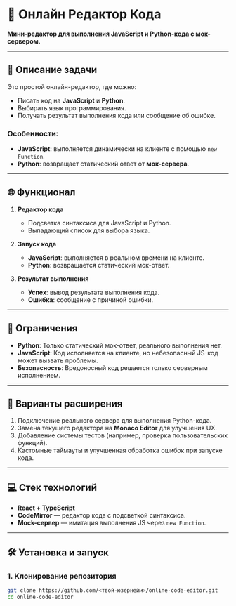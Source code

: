 # 🚀 Онлайн Редактор Кода  

**Мини-редактор для выполнения JavaScript и Python-кода с мок-сервером.**  

---

## 📜 Описание задачи  

Это простой онлайн-редактор, где можно:  
- Писать код на **JavaScript** и **Python**.  
- Выбирать язык программирования.  
- Получать результат выполнения кода или сообщение об ошибке.  

### Особенности:  
- **JavaScript**: выполняется динамически на клиенте с помощью `new Function`.  
- **Python**: возвращает статический ответ от **мок-сервера**.  

---

## 🌐 Функционал  

1. **Редактор кода**  
   - Подсветка синтаксиса для JavaScript и Python.  
   - Выпадающий список для выбора языка.  

2. **Запуск кода**  
   - **JavaScript**: выполняется в реальном времени на клиенте.  
   - **Python**: возвращается статический мок-ответ.  

3. **Результат выполнения**  
   - **Успех**: вывод результата выполнения кода.  
   - **Ошибка**: сообщение с причиной ошибки.  

---

## 🚧 Ограничения  

- **Python**: Только статический мок-ответ, реального выполнения нет.  
- **JavaScript**: Код исполняется на клиенте, но небезопасный JS-код может вызвать проблемы.  
- **Безопасность**: Вредоносный код решается только серверным исполнением.  

---

## 🌟 Варианты расширения  

1. Подключение реального сервера для выполнения Python-кода.  
2. Замена текущего редактора на **Monaco Editor** для улучшения UX.  
3. Добавление системы тестов (например, проверка пользовательских функций).  
4. Кастомные таймауты и улучшенная обработка ошибок при запуске кода.  

---

## 💻 Стек технологий  

- **React + TypeScript**  
- **CodeMirror** — редактор кода с подсветкой синтаксиса.  
- **Mock-сервер** — имитация выполнения JS через `new Function`.  

---

## 🛠️ Установка и запуск  

### 1. Клонирование репозитория  
```bash
git clone https://github.com/<твой-юзернейм>/online-code-editor.git
cd online-code-editor
